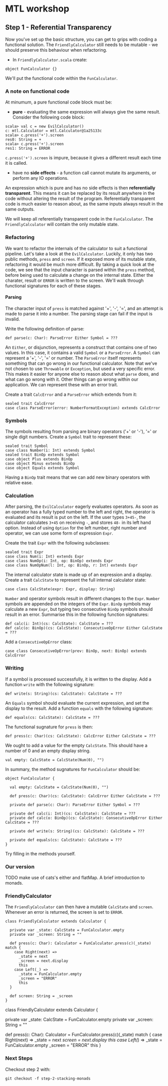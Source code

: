 # MTL workshop

## Step 1 - Referential Transparency

Now you've set up the basic structure, you can get to grips with coding a functional solution.  The `FriendlyCalculator` still needs to be mutable - we should preserve this behaviour when refactoring.

 - In `FriendlyCalculator.scala` create:
```
object FunCalculator {}
```
We'll put the functional code within the `FunCalculator`.

### A note on functional code
At minumum, a pure functional code block must be:

 - **pure** - evaluating the same expression will always give the same result.
Consider the following code block:
```
scala> val c = new EvilCalculator()
c: mtl.Calculator = mtl.Calculator@1a25133c
scala> c.press('+').screen
res0: String = +
scala> c.press('+').screen
res1: String = ERROR
```
`c.press('+').screen` is impure, because it gives a different result each time it is called.

 - have no **side effects** - a function call cannot mutate its arguments, or perform any IO operations.
 
An expression which is pure and has no side effects is then **referentially transparent**.  This means it can be replaced by its result anywhere in the code without altering the result of the program.  Referentially transparent code is much easier to reason about, as the same inputs always result in the same outputs.

We will keep all referentially transparent code in the `FunCalculator`.  The `FriendlyCalculator` will contain the only mutable state.

### Refactoring

We want to refactor the internals of the calculator to suit a functional pipeline.  Let's take a look at the `EvilCalculator`.  Luckily, it only has two public methods, `press` and `screen`.  If it exposed more of its mutable state, refactoring it would be much more difficult.  By taking a quick look at the code, we see that the input character is parsed within the `press` method, before being used to calculate a change on the internal state.  Either the charater, result or `ERROR` is written to the screen.  We'll walk through functional signatures for each of these stages.

#### Parsing
The character input of `press` is matched against '+', '-', '=', and an attempt is made to parse it into a number.  The parsing stage can fail if the input is invalid.

Write the following definition of parse:
```
def parse(c: Char): ParseError Either Symbol = ???
```
An `Either`, or disjunction, represents a construct that contains one of two values.  In this case, it contains a valid `Symbol` or a `ParseError`.  A `Symbol` can represent a '+', '-', '=' or number.  The `ParseError` itself represents something that can go wrong in our functional calculator.  Note that we've not chosen to use `Throwable` or `Exception`, but used a very specific error.  This makes it easier for anyone else to reason about what `parse` does, and what can go wrong with it.  Other things can go wrong within our application.  We can represent these with an error trait.

Create a trait `CalcError` and a `ParseError` which extends from it:

```
sealed trait CalcError
case class ParseError(error: NumberFormatException) extends CalcError
```
### Symbols

The symbols resulting from parsing are binary operators ('+' or '-'), '=' or single digit numbers.
Create a `Symbol` trait to represent these:
```
sealed trait Symbol
case class Number(i: Int) extends Symbol
sealed trait BinOp extends Symbol
case object Plus extends BinOp
case object Minus extends BinOp
case object Equals extends Symbol
```

Having a `BinOp` trait means that we can add new binary operators with relative ease.

### Calculation

After parsing, the `EvilCalculator` eagerly evaluates operators.  As soon as an operator has a fully typed number to the left and right, the operator is evaluated and its result is put on the left.  If the user types `3+45-`, the calculator calculates `3+45` on receiving `-`, and stores `48-` in its left hand option.  Instead of using `Option` for the left number, right number and operator, we can use some form of expression `Expr`.

Create the trait `Expr` with the following subclasses:
```
sealed trait Expr
case class Num(i: Int) extends Expr
case class NumOp(i: Int, op: BinOp) extends Expr
case class NumOpNum(l: Int, op: BinOp, r: Int) extends Expr
```

The internal calculator state is made up of an expression and a display.
Create a trait `CalcState` to represent the full internal calculator state:
```
case class CalcState(expr: Expr, display: String)
```

`Number` and operator symbols result in different changes to the `Expr`.  `Number` symbols are appended on the integers of the `Expr`.  `BinOp` symbols may calculate a new `Expr`, but typing two consecutive `BinOp` symbols should result in an error.
Summarise this in the following function signatures:
```
def calc(i: Int)(cs: CalcState): CalcState = ???
def calc(o: BinOp)(cs: CalcState): ConsecutiveOpError Either CalcState = ???
```

Add a `ConsecutiveOpError` class:
```
case class ConsecutiveOpError(prev: BinOp, next: BinOp) extends CalcError
```
### Writing

If a symbol is processed successfully, it is written to the display.
Add a function `write` with the following signature:
```
def write(s: String)(cs: CalcState): CalcState = ???
```

An `Equals` symbol should evaluate the current expression, and set the display to the result.
Add a function `equals` with the following signature:
```
def equals(cs: CalcState): CalcState = ???
```

The functional sugnature for `press` is then:
```
def press(c: Char)(cs: CalcState): CalcError Either CalcState = ??? 
```

We ought to add a value for the empty `CalcState`.  This should have a number of 0 and an empty display string.

```
val empty: CalcState = CalcState(Num(0), "")
```

In summary, the method sugnatures for `FunCalculator` should be:

```
object FunCalculator {

  val empty: CalcState = CalcState(Num(0), "")

  def press(c: Char)(cs: CalcState): CalcError Either CalcState = ??? 

  private def parse(c: Char): ParseError Either Symbol = ???

  private def calc(i: Int)(cs: CalcState): CalcState = ???
  private def calc(o: BinOp)(cs: CalcState): ConsecutiveOpError Either CalcState = ???

  private def write(s: String)(cs: CalcState): CalcState = ???

  private def equals(cs: CalcState): CalcState = ???
}

```

Try filling in the methods yourself.

### Our version
TODO make use of cats's either and flatMap.  A brief introduction to monads.

### FriendlyCalculator

The `FriendlyCalculator` can then have a mutable `CalcState` and `screen`.  Whenever an error is returned, the screen is set to `ERROR`.

```
class FriendlyCalculator extends Calculator {

  private var _state: CalcState = FunCalculator.empty 
  private var _screen: String = ""

  def press(c: Char): Calculator = FunCalculator.press(c)(_state) match {
    case Right(next) => 
      _state = next
      _screen = next.display
      this
    case Left(_) =>
      _state = FunCalculator.empty
      _screen = "ERROR"
      this
  }

  def screen: String = _screen
}

```
class FriendlyCalculator extends Calculator {

  private var _state: CalcState = FunCalculator.empty 
  private var _screen: String = ""

  def press(c: Char): Calculator = FunCalculator.press(c)(_state) match {
    case Right(next) => 
      _state = next
      _screen = next.display
      this
    case Left(_) =>
      _state = FunCalculator.empty
      _screen = "ERROR"
      this
  }

### Next Steps

Checkout step 2 with:
```
git checkout -f step-2-stacking-monads
```
